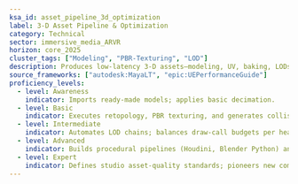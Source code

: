 ```yaml
---
ksa_id: asset_pipeline_3d_optimization
label: 3-D Asset Pipeline & Optimization
category: Technical
sector: immersive_media_ARVR
horizon: core_2025
cluster_tags: ["Modeling", "PBR-Texturing", "LOD"]
description: Produces low-latency 3-D assets—modeling, UV, baking, LODs, lightmaps—optimized for real-time engines and mobile XR hardware constraints.
source_frameworks: ["autodesk:MayaLT", "epic:UEPerformanceGuide"]
proficiency_levels:
  - level: Awareness
    indicator: Imports ready-made models; applies basic decimation.
  - level: Basic
    indicator: Executes retopology, PBR texturing, and generates collision meshes.
  - level: Intermediate
    indicator: Automates LOD chains; balances draw-call budgets per headset targets.
  - level: Advanced
    indicator: Builds procedural pipelines (Houdini, Blender Python) and GPU instancing schemes.
  - level: Expert
    indicator: Defines studio asset-quality standards; pioneers new compression workflows for emerging chipsets.
---
```

